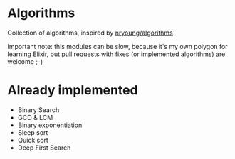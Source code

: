 # Algorithms

Collection of algorithms, inspired by [nryoung/algorithms](https://github.com/nryoung/algorithms)


Important note: this modules can be slow, because it's my own polygon for learning Elixir, but pull requests with fixes (or implemented algorithms) are welcome ;-)

# Already implemented

* Binary Search
* GCD & LCM
* Binary exponentiation
* Sleep sort
* Quick sort
* Deep First Search
